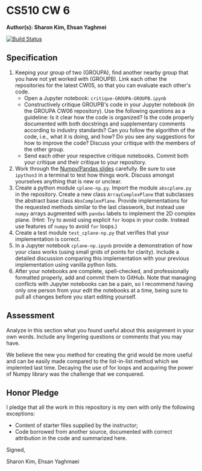 # CS510 CW 6

**Author(s):** **Sharon Kim, Ehsan Yaghmei**

[![Build Status](https://travis-ci.org/chapman-cs510-2017f/cw-06-ehsan_sharon.svg?branch=master)](https://travis-ci.org/chapman-cs510-2017f/cw-06-ehsan_sharon)

## Specification

1. Keeping your group of two (GROUPA), find another nearby group that you have not yet worked with (GROUPB). Link each other the repositories for the latest CW05, so that you can evaluate each other's code.
    * Open a Jupyter notebook: ```critique-GROUPA-GROUPB.ipynb```
    * Constructively critique GROUPB's code in your Jupyter notebook (in the GROUPA CW06 repository). Use the following questions as a guideline: Is it clear how the code is organized? Is the code properly documented with both docstrings and supplementary comments according to industry standards? Can you follow the algorithm of the code, i.e., what it is doing, and how? Do you see any suggestions for how to improve the code? Discuss your critique with the members of the other group.
    * Send each other your respective critique notebooks. Commit both your critique and their critique to your repository.
1. Work through the [Numpy/Pandas slides](http://slides.com/profdressel/numpy-and-pandas-overview) carefully. Be sure to use ```ipython3``` in a terminal to test how things work. Discuss amongst yourselves anything that is new or unclear.
1. Create a python module ```cplane-np.py```. Import the module ```abscplane.py``` in the repository. Create a new class ```ArrayComplexPlane``` that subclasses the abstract base class ```AbsComplexPlane```. Provide implementations for the requested methods similar to the last classwork, but instead use ```numpy``` arrays augmented with ```pandas``` labels to implement the 2D complex plane.  (Hint: Try to avoid using explicit ```for``` loops in your code. Instead use features of ```numpy``` to avoid ```for``` loops.)
1. Create a test module ```test_cplane-np.py``` that verifies that your implementation is correct.
1. In a Jupyter notebook ```cplane-np.ipynb``` provide a demonstration of how your class works (using small grids of points for clarity). Include a detailed discussion comparing this implementation with your previous implementation using vanilla python lists.
1. After your notebooks are complete, spell-checked, and professionally formatted properly, add and commit them to GitHub. Note that managing conflicts with Jupyter notebooks can be a pain, so I recommend having only one person from your edit the notebooks at a time, being sure to pull all changes before you start editing yourself.


## Assessment

Analyze in this section what you found useful about this assignment in your own words. Include any lingering questions or comments that you may have.

We believe the new you method for creating the grid would be more useful and can be easily made compared to the list-in-list method which we implemted last time. Decaying the use of for loops and acquiring the power of Numpy library was the challenge that we conquered.

## Honor Pledge

I pledge that all the work in this repository is my own with only the following exceptions:

* Content of starter files supplied by the instructor;
* Code borrowed from another source, documented with correct attribution in the code and summarized here.

Signed,

Sharon Kim, Ehsan Yaghmaei
